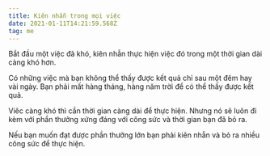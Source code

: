 ```yaml
---
title: Kiên nhẫn trong mọi việc
date: 2021-01-11T14:21:59.568Z
tag: me
---
```

Bắt đầu một việc đã khó, kiên nhẫn thực hiện việc đó trong một thời gian dài càng khó hơn.

Có những việc mà bạn không thể thấy được kết quả chỉ sau một đêm hay vài ngày. Bạn phải mất hàng tháng, hàng năm trời để có thể thấy được kết quả.

Viêc càng khó thì cần thời gian càng dài để thực hiện. Nhưng nó sẽ luôn đi kèm với phần thưởng xứng đáng với công sức và thời gian bạn đã bỏ ra.

Nếu bạn muốn đạt được phần thưởng lớn bạn phải kiên nhẫn và bỏ ra nhiều công sức để thực hiện.